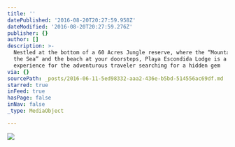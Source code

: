 ```yaml
---
title: ''
datePublished: '2016-08-20T20:27:59.958Z'
dateModified: '2016-08-20T20:27:59.276Z'
publisher: {}
author: []
description: >-
  Nestled at the bottom of a 60 Acres Jungle reserve, where the “Mountain meets
  the Sea” and the beach at your doorsteps, Playa Escondida Lodge is a unique
  experience for the adventurous traveler searching for a hidden gem 
via: {}
sourcePath: _posts/2016-06-11-5ed98332-aaa2-436e-b5bd-514556ac69df.md
starred: true
inFeed: true
hasPage: false
inNav: false
_type: MediaObject

---
```

![](https://the-grid-user-content.s3-us-west-2.amazonaws.com/6dd45d29-88d6-4444-a4a8-2b3f514c6157.jpg)